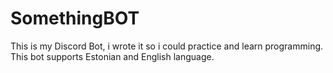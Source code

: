 # SomethingBOT
This is my Discord Bot, i wrote it so i could practice and learn programming.
This bot supports Estonian and English language.
